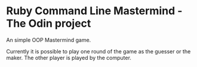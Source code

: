 # Ruby Command Line Mastermind - The Odin project

An simple OOP Mastermind game.

Currently it is possible to play one round of the game as the guesser or the maker. The other player is played by the computer.
